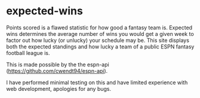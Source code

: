 # expected-wins

Points scored is a flawed statistic for how good a fantasy team is. Expected wins determines the average number of wins you would get a given week to factor out how lucky (or unlucky) your schedule may be. This site displays both the expected standings and how lucky a team of a public ESPN fantasy football league is. 

This is made possible by the the espn-api (https://github.com/cwendt94/espn-api). 

I have performed minimal testing on this and have limited experience with web development, apologies for any bugs.
